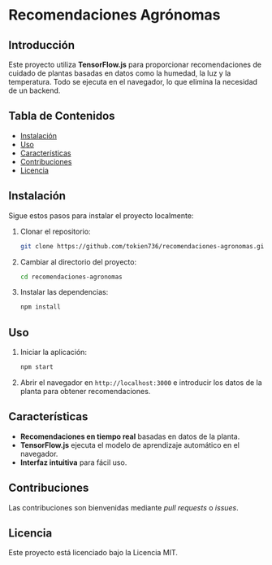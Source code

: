 
# Recomendaciones Agrónomas

## Introducción
Este proyecto utiliza **TensorFlow.js** para proporcionar recomendaciones de cuidado de plantas basadas en datos como la humedad, la luz y la temperatura. Todo se ejecuta en el navegador, lo que elimina la necesidad de un backend.

## Tabla de Contenidos
- [Instalación](#instalación)
- [Uso](#uso)
- [Características](#características)
- [Contribuciones](#contribuciones)
- [Licencia](#licencia)

## Instalación
Sigue estos pasos para instalar el proyecto localmente:

1. Clonar el repositorio:
   ```bash
   git clone https://github.com/tokien736/recomendaciones-agronomas.git
   ```

2. Cambiar al directorio del proyecto:
   ```bash
   cd recomendaciones-agronomas
   ```

3. Instalar las dependencias:
   ```bash
   npm install
   ```

## Uso
1. Iniciar la aplicación:
   ```bash
   npm start
   ```

2. Abrir el navegador en `http://localhost:3000` e introducir los datos de la planta para obtener recomendaciones.

## Características
- **Recomendaciones en tiempo real** basadas en datos de la planta.
- **TensorFlow.js** ejecuta el modelo de aprendizaje automático en el navegador.
- **Interfaz intuitiva** para fácil uso.

## Contribuciones
Las contribuciones son bienvenidas mediante *pull requests* o *issues*.

## Licencia
Este proyecto está licenciado bajo la Licencia MIT.
